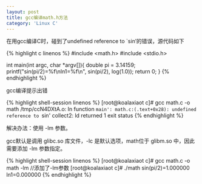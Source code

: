 ```yaml
---
layout: post
title: gcc编译math.h方法
category: 'Linux C'
---
```


在用gcc编译C时，碰到了undefined reference to `sin’的错误，源代码如下

{% highlight c linenos %}
#include <math.h>
#include <stdio.h>

int main(int argc, char *argv[]){
  double pi = 3.14159;
  printf("sin(pi/2)=%f\nln1=%f\n", sin(pi/2), log(1.0));
  return 0;
}
{% endhighlight %}

gcc编译提示出错

{% highlight shell-session linenos %}
[root@koalaxiaot c]# gcc math.c -o math
/tmp/ccN4DXtA.o: In function `main':
math.c:(.text+0x28): undefined reference to `sin'
collect2: ld returned 1 exit status
{% endhighlight %}

解决办法：使用 -lm 参数。

gcc默认是调用 glibc.so 库文件，-lc 是默认选项，math位于 glibm.so 中，因此需要添加 -lm 参数指定。

{% highlight shell-session linenos %}
[root@koalaxiaot c]# gcc math.c -o math -lm     //添加了-lm参数
[root@koalaxiaot c]# ./math 
sin(pi/2)=1.000000
ln1=0.000000
{% endhighlight %}
